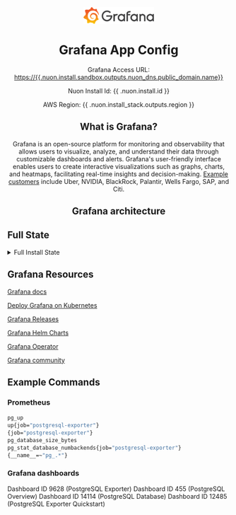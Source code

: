 <center>

<img src="https://raw.githubusercontent.com/grafana/grafana/main/docs/logo-horizontal.png"
     alt="Grafana" width="160" />

<h1>Grafana App Config</h1>

Grafana Access URL: [https://{{.nuon.install.sandbox.outputs.nuon_dns.public_domain.name}}](https://{{.nuon.install.sandbox.outputs.nuon_dns.public_domain.name}})

Nuon Install Id: {{ .nuon.install.id }}

AWS Region: {{ .nuon.install_stack.outputs.region }}

## What is Grafana?

Grafana is an open-source platform for monitoring and observability that allows users to visualize, analyze, and understand their data through customizable dashboards and alerts. Grafana's user-friendly interface enables users to create interactive visualizations such as graphs, charts, and heatmaps, facilitating real-time insights and decision-making. [Example customers](https://grafana.com/success/) include Uber, NVIDIA, BlackRock, Palantir, Wells Fargo, SAP, and Citi.

## Grafana architecture

</center>

## Full State

<details>
<summary>Full Install State</summary>
<pre>{{ toPrettyJson .nuon }}</pre>
</details>

## Grafana Resources

[Grafana docs](https://github.com/grafana/grafana)

[Deploy Grafana on Kubernetes](https://grafana.com/docs/grafana/latest/setup-grafana/installation/kubernetes/)

[Grafana Releases](https://github.com/grafana/grafana/releases)

[Grafana Helm Charts](https://github.com/grafana/helm-charts)

[Grafana Operator](https://github.com/grafana/grafana-operator)

[Grafana community](https://community.grafana.com/)

## Example Commands

### Prometheus

```bash
pg_up
up{job="postgresql-exporter"}
{job="postgresql-exporter"}
pg_database_size_bytes
pg_stat_database_numbackends{job="postgresql-exporter"}
{__name__=~"pg_.*"}
```

### Grafana dashboards

Dashboard ID 9628 (PostgreSQL Exporter)
Dashboard ID 455 (PostgreSQL Overview)
Dashboard ID 14114 (PostgreSQL Database)
Dashboard ID 12485 (PostgreSQL Exporter Quickstart)
